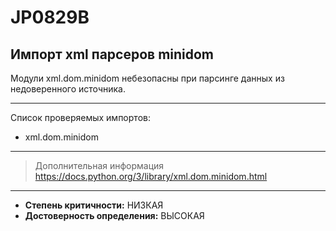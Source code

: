 # JP0829B
## Импорт xml парсеров minidom
Модули xml.dom.minidom небезопасны при парсинге данных из недоверенного источника.


---
Список проверяемых импортов:

* xml.dom.minidom

---
> Дополнительная информация
> <https://docs.python.org/3/library/xml.dom.minidom.html>
---
* __Степень критичности:__ НИЗКАЯ
* __Достоверность определения:__ ВЫСОКАЯ
